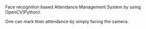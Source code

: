 Face recognition based Attendance Management System by using OpenCV(Python). 

One can mark thier attendance by simply facing the camera.

